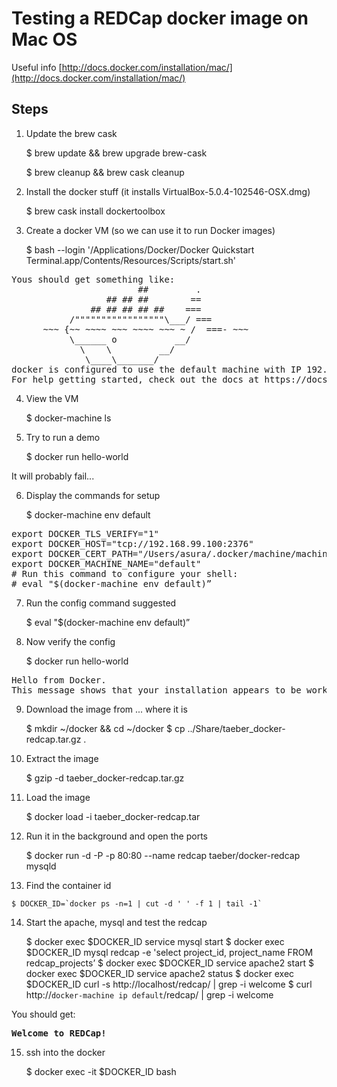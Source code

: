 
# Testing a REDCap docker image on Mac OS

Useful info [http://docs.docker.com/installation/mac/](http://docs.docker.com/installation/mac/)

## Steps

1) Update the brew cask


    $ brew update && brew upgrade brew-cask

    $ brew cleanup && brew cask cleanup


2) Install the docker stuff (it installs VirtualBox-5.0.4-102546-OSX.dmg)

    $ brew cask install dockertoolbox


3) Create a docker VM (so we can use it to run Docker images)


    $ bash --login '/Applications/Docker/Docker Quickstart Terminal.app/Contents/Resources/Scripts/start.sh'

<pre>
Yous should get something like:
                        ##         .
                  ## ## ##        ==
               ## ## ## ## ##    ===
           /"""""""""""""""""\___/ ===
      ~~~ {~~ ~~~~ ~~~ ~~~~ ~~~ ~ /  ===- ~~~
           \______ o           __/
             \    \         __/
              \____\_______/
docker is configured to use the default machine with IP 192.168.99.100
For help getting started, check out the docs at https://docs.docker.com
</pre>

4) View the VM

    $ docker-machine ls

5) Try to run a demo

    $ docker run hello-world

It will probably fail...

6) Display the commands for setup

    $ docker-machine env default

<pre>
export DOCKER_TLS_VERIFY="1"
export DOCKER_HOST="tcp://192.168.99.100:2376"
export DOCKER_CERT_PATH="/Users/asura/.docker/machine/machines/default"
export DOCKER_MACHINE_NAME="default"
# Run this command to configure your shell:
# eval "$(docker-machine env default)”
</pre>

7) Run the config command suggested

    $ eval "$(docker-machine env default)”


8) Now verify the config

    $ docker run hello-world

<pre>
Hello from Docker.
This message shows that your installation appears to be working correctly.
</pre>


9) Download the image from ... where it is


    $ mkdir ~/docker && cd ~/docker 
    $ cp ../Share/taeber_docker-redcap.tar.gz .


10) Extract the image

    $ gzip -d taeber_docker-redcap.tar.gz


11) Load the image

    $ docker load -i taeber_docker-redcap.tar


12) Run it in the background and open the ports

    $ docker run -d -P -p 80:80 --name redcap taeber/docker-redcap mysqld


13)  Find the container id

    $ DOCKER_ID=`docker ps -n=1 | cut -d ' ' -f 1 | tail -1`


14) Start the apache, mysql and test the redcap

    $ docker exec $DOCKER_ID service mysql start
    $ docker exec $DOCKER_ID mysql redcap -e 'select project_id, project_name FROM redcap_projects’
    $ docker exec $DOCKER_ID service apache2 start
    $ docker exec $DOCKER_ID service apache2 status
    $ docker exec $DOCKER_ID curl -s http://localhost/redcap/ | grep -i welcome
    $ curl http://`docker-machine ip default`/redcap/ | grep -i welcome

You should get:
<pre>
<b>Welcome to REDCap!</b>
</pre>

15) ssh into the docker

    $ docker exec -it $DOCKER_ID bash 

